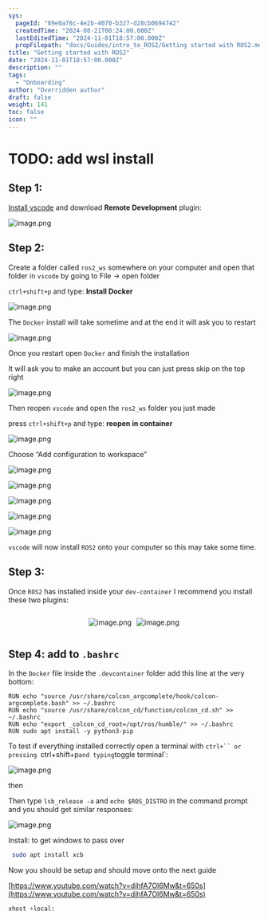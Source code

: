 ```yaml
---
sys:
  pageId: "89e0a78c-4e2b-4070-b327-d28cb0694742"
  createdTime: "2024-08-21T00:24:00.000Z"
  lastEditedTime: "2024-11-01T18:57:00.000Z"
  propFilepath: "docs/Guides/intro_to_ROS2/Getting started with ROS2.md"
title: "Getting started with ROS2"
date: "2024-11-01T18:57:00.000Z"
description: ""
tags:
  - "Onboarding"
author: "Overridden author"
draft: false
weight: 141
toc: false
icon: ""
---
```


# TODO: add wsl install

## Step 1:

[Install vscode](https://code.visualstudio.com/download) and download **Remote Development** plugin:

![image.png](https://prod-files-secure.s3.us-west-2.amazonaws.com/d518164a-d88e-44d1-a4ee-3adb3bd8bce0/efb52993-1881-4a40-b95e-6f020334f022/image.png?X-Amz-Algorithm=AWS4-HMAC-SHA256&X-Amz-Content-Sha256=UNSIGNED-PAYLOAD&X-Amz-Credential=ASIAZI2LB46637N5TS7W%2F20250404%2Fus-west-2%2Fs3%2Faws4_request&X-Amz-Date=20250404T200912Z&X-Amz-Expires=3600&X-Amz-Security-Token=IQoJb3JpZ2luX2VjEKT%2F%2F%2F%2F%2F%2F%2F%2F%2F%2FwEaCXVzLXdlc3QtMiJHMEUCIHmYoy56ht16cOEwKQrwv9BVh%2FqzKARxe87KEZRQPMBOAiEAuyuB407Kz76oyHIJRSELQ1ZqJbl1iiJzmv3zQ6BMB0Eq%2FwMIHRAAGgw2Mzc0MjMxODM4MDUiDHHM2A0vKmCleE9OIyrcA%2BQ%2B4%2BHSJwCFXVNs14cfC%2B4cdS4cWzrlGVGRaeBP%2FIqEhv%2Fk4zRp369L9jGf0KJJIW5coz7gQlztJFRYDfF0arGCgt3rNBKy4WjBxcFXBYBZPZjFK6KOr1YAREBND15r%2BtaLyaKLDLFEwLlS5kB%2B5OTc1BU%2FnXCQCQZnqjiGR9YRGTErbFE0HmVmbw0Fz9e0hTpbvpnXK5ItrFf81DuvIpy7yMz1uoAbulWklOcEXl70uy1OAPNhzhGjg%2BI%2Fhq%2FcASfNi3o9GjnNZaSy0T%2B5XAjGO9ZFS8KRVxkBJts1sQo3ccrl7BVXYljDMGWgg59brgNoJDDfZXHWHtvMlaK%2FVtJ1gF9B68AgtNwb72D%2FyprNLUC6q4Z8pNnsDuIBQITsMOLWxJF93mc8fNX5pFfLOsD8FoGosPnxwhwVsoU707xJvXfGRt5ZawQTHzt%2F73nEIitE8BxkK0FDHtCLaVHemNOUYoP9wcuYaAQc8mDKR9x27AXqbt4knQg1JkbjW2PaerABDLFpxA0%2FUZVcNEkE9XZ17%2BpnINERhPpNWhCOqF0wb23W6vebJxj0Z3lzw8Llu8KvKES3eU50jvlMSgsBLs0t3dcV7%2FtJyJ1rhNwFNMuMuzIKhH%2Bv6IoS1Zr1MM3twL8GOqUB4A20poVDgXzfgJeBXHe1YNqPdrq6B06vq75JPakArF2n8s%2FDoaVefogu8QXr%2Bzx5YyHPTcXL6jo1dMpDGT9rWXq1tVAF9XJRDe9cWGhlYn8G7U8EoXCfr7VYYF8GM6qDbMts0YkhlOTlBShpRV3VfWj%2FaoD9RQqSiVk7%2F4KScmT8doSQFoJJSFhR7IQTpIWivnzTOM4%2BSmf1dm7D9EqAizRdnrvM&X-Amz-Signature=8b64d4cec9af5dda71ea5b1f2a00c27324cc837cfeaa1b21661c2d9a72dab59b&X-Amz-SignedHeaders=host&x-id=GetObject)

## Step 2:

Create a folder called `ros2_ws` somewhere on your computer and open that folder in `vscode` by going to File → open folder 

`ctrl+shift+p` and type: **Install Docker**

![image.png](https://prod-files-secure.s3.us-west-2.amazonaws.com/d518164a-d88e-44d1-a4ee-3adb3bd8bce0/2269dc0e-1cd5-47ff-bceb-c04ad9b2eab0/image.png?X-Amz-Algorithm=AWS4-HMAC-SHA256&X-Amz-Content-Sha256=UNSIGNED-PAYLOAD&X-Amz-Credential=ASIAZI2LB46637N5TS7W%2F20250404%2Fus-west-2%2Fs3%2Faws4_request&X-Amz-Date=20250404T200912Z&X-Amz-Expires=3600&X-Amz-Security-Token=IQoJb3JpZ2luX2VjEKT%2F%2F%2F%2F%2F%2F%2F%2F%2F%2FwEaCXVzLXdlc3QtMiJHMEUCIHmYoy56ht16cOEwKQrwv9BVh%2FqzKARxe87KEZRQPMBOAiEAuyuB407Kz76oyHIJRSELQ1ZqJbl1iiJzmv3zQ6BMB0Eq%2FwMIHRAAGgw2Mzc0MjMxODM4MDUiDHHM2A0vKmCleE9OIyrcA%2BQ%2B4%2BHSJwCFXVNs14cfC%2B4cdS4cWzrlGVGRaeBP%2FIqEhv%2Fk4zRp369L9jGf0KJJIW5coz7gQlztJFRYDfF0arGCgt3rNBKy4WjBxcFXBYBZPZjFK6KOr1YAREBND15r%2BtaLyaKLDLFEwLlS5kB%2B5OTc1BU%2FnXCQCQZnqjiGR9YRGTErbFE0HmVmbw0Fz9e0hTpbvpnXK5ItrFf81DuvIpy7yMz1uoAbulWklOcEXl70uy1OAPNhzhGjg%2BI%2Fhq%2FcASfNi3o9GjnNZaSy0T%2B5XAjGO9ZFS8KRVxkBJts1sQo3ccrl7BVXYljDMGWgg59brgNoJDDfZXHWHtvMlaK%2FVtJ1gF9B68AgtNwb72D%2FyprNLUC6q4Z8pNnsDuIBQITsMOLWxJF93mc8fNX5pFfLOsD8FoGosPnxwhwVsoU707xJvXfGRt5ZawQTHzt%2F73nEIitE8BxkK0FDHtCLaVHemNOUYoP9wcuYaAQc8mDKR9x27AXqbt4knQg1JkbjW2PaerABDLFpxA0%2FUZVcNEkE9XZ17%2BpnINERhPpNWhCOqF0wb23W6vebJxj0Z3lzw8Llu8KvKES3eU50jvlMSgsBLs0t3dcV7%2FtJyJ1rhNwFNMuMuzIKhH%2Bv6IoS1Zr1MM3twL8GOqUB4A20poVDgXzfgJeBXHe1YNqPdrq6B06vq75JPakArF2n8s%2FDoaVefogu8QXr%2Bzx5YyHPTcXL6jo1dMpDGT9rWXq1tVAF9XJRDe9cWGhlYn8G7U8EoXCfr7VYYF8GM6qDbMts0YkhlOTlBShpRV3VfWj%2FaoD9RQqSiVk7%2F4KScmT8doSQFoJJSFhR7IQTpIWivnzTOM4%2BSmf1dm7D9EqAizRdnrvM&X-Amz-Signature=3497585fa87a5ead40b035b3e39defe3af0402d7e469731fbc7ab55ef82d2f8f&X-Amz-SignedHeaders=host&x-id=GetObject)

The `Docker` install will take sometime and at the end it will ask you to restart

![image.png](https://prod-files-secure.s3.us-west-2.amazonaws.com/d518164a-d88e-44d1-a4ee-3adb3bd8bce0/ed233f78-be33-4b1f-b89c-9c346c0e961e/image.png?X-Amz-Algorithm=AWS4-HMAC-SHA256&X-Amz-Content-Sha256=UNSIGNED-PAYLOAD&X-Amz-Credential=ASIAZI2LB46637N5TS7W%2F20250404%2Fus-west-2%2Fs3%2Faws4_request&X-Amz-Date=20250404T200912Z&X-Amz-Expires=3600&X-Amz-Security-Token=IQoJb3JpZ2luX2VjEKT%2F%2F%2F%2F%2F%2F%2F%2F%2F%2FwEaCXVzLXdlc3QtMiJHMEUCIHmYoy56ht16cOEwKQrwv9BVh%2FqzKARxe87KEZRQPMBOAiEAuyuB407Kz76oyHIJRSELQ1ZqJbl1iiJzmv3zQ6BMB0Eq%2FwMIHRAAGgw2Mzc0MjMxODM4MDUiDHHM2A0vKmCleE9OIyrcA%2BQ%2B4%2BHSJwCFXVNs14cfC%2B4cdS4cWzrlGVGRaeBP%2FIqEhv%2Fk4zRp369L9jGf0KJJIW5coz7gQlztJFRYDfF0arGCgt3rNBKy4WjBxcFXBYBZPZjFK6KOr1YAREBND15r%2BtaLyaKLDLFEwLlS5kB%2B5OTc1BU%2FnXCQCQZnqjiGR9YRGTErbFE0HmVmbw0Fz9e0hTpbvpnXK5ItrFf81DuvIpy7yMz1uoAbulWklOcEXl70uy1OAPNhzhGjg%2BI%2Fhq%2FcASfNi3o9GjnNZaSy0T%2B5XAjGO9ZFS8KRVxkBJts1sQo3ccrl7BVXYljDMGWgg59brgNoJDDfZXHWHtvMlaK%2FVtJ1gF9B68AgtNwb72D%2FyprNLUC6q4Z8pNnsDuIBQITsMOLWxJF93mc8fNX5pFfLOsD8FoGosPnxwhwVsoU707xJvXfGRt5ZawQTHzt%2F73nEIitE8BxkK0FDHtCLaVHemNOUYoP9wcuYaAQc8mDKR9x27AXqbt4knQg1JkbjW2PaerABDLFpxA0%2FUZVcNEkE9XZ17%2BpnINERhPpNWhCOqF0wb23W6vebJxj0Z3lzw8Llu8KvKES3eU50jvlMSgsBLs0t3dcV7%2FtJyJ1rhNwFNMuMuzIKhH%2Bv6IoS1Zr1MM3twL8GOqUB4A20poVDgXzfgJeBXHe1YNqPdrq6B06vq75JPakArF2n8s%2FDoaVefogu8QXr%2Bzx5YyHPTcXL6jo1dMpDGT9rWXq1tVAF9XJRDe9cWGhlYn8G7U8EoXCfr7VYYF8GM6qDbMts0YkhlOTlBShpRV3VfWj%2FaoD9RQqSiVk7%2F4KScmT8doSQFoJJSFhR7IQTpIWivnzTOM4%2BSmf1dm7D9EqAizRdnrvM&X-Amz-Signature=3c39de500678aba07a6a1a5162cc9cc57bd43288bdaf4dbd5e5d8a6502921fa7&X-Amz-SignedHeaders=host&x-id=GetObject)

Once you restart open `Docker` and finish the installation

It will ask you to make an account but you can just press skip on the top right

![image.png](https://prod-files-secure.s3.us-west-2.amazonaws.com/d518164a-d88e-44d1-a4ee-3adb3bd8bce0/21010ad9-1659-4fd9-9f59-9932a09b2a3d/image.png?X-Amz-Algorithm=AWS4-HMAC-SHA256&X-Amz-Content-Sha256=UNSIGNED-PAYLOAD&X-Amz-Credential=ASIAZI2LB46637N5TS7W%2F20250404%2Fus-west-2%2Fs3%2Faws4_request&X-Amz-Date=20250404T200912Z&X-Amz-Expires=3600&X-Amz-Security-Token=IQoJb3JpZ2luX2VjEKT%2F%2F%2F%2F%2F%2F%2F%2F%2F%2FwEaCXVzLXdlc3QtMiJHMEUCIHmYoy56ht16cOEwKQrwv9BVh%2FqzKARxe87KEZRQPMBOAiEAuyuB407Kz76oyHIJRSELQ1ZqJbl1iiJzmv3zQ6BMB0Eq%2FwMIHRAAGgw2Mzc0MjMxODM4MDUiDHHM2A0vKmCleE9OIyrcA%2BQ%2B4%2BHSJwCFXVNs14cfC%2B4cdS4cWzrlGVGRaeBP%2FIqEhv%2Fk4zRp369L9jGf0KJJIW5coz7gQlztJFRYDfF0arGCgt3rNBKy4WjBxcFXBYBZPZjFK6KOr1YAREBND15r%2BtaLyaKLDLFEwLlS5kB%2B5OTc1BU%2FnXCQCQZnqjiGR9YRGTErbFE0HmVmbw0Fz9e0hTpbvpnXK5ItrFf81DuvIpy7yMz1uoAbulWklOcEXl70uy1OAPNhzhGjg%2BI%2Fhq%2FcASfNi3o9GjnNZaSy0T%2B5XAjGO9ZFS8KRVxkBJts1sQo3ccrl7BVXYljDMGWgg59brgNoJDDfZXHWHtvMlaK%2FVtJ1gF9B68AgtNwb72D%2FyprNLUC6q4Z8pNnsDuIBQITsMOLWxJF93mc8fNX5pFfLOsD8FoGosPnxwhwVsoU707xJvXfGRt5ZawQTHzt%2F73nEIitE8BxkK0FDHtCLaVHemNOUYoP9wcuYaAQc8mDKR9x27AXqbt4knQg1JkbjW2PaerABDLFpxA0%2FUZVcNEkE9XZ17%2BpnINERhPpNWhCOqF0wb23W6vebJxj0Z3lzw8Llu8KvKES3eU50jvlMSgsBLs0t3dcV7%2FtJyJ1rhNwFNMuMuzIKhH%2Bv6IoS1Zr1MM3twL8GOqUB4A20poVDgXzfgJeBXHe1YNqPdrq6B06vq75JPakArF2n8s%2FDoaVefogu8QXr%2Bzx5YyHPTcXL6jo1dMpDGT9rWXq1tVAF9XJRDe9cWGhlYn8G7U8EoXCfr7VYYF8GM6qDbMts0YkhlOTlBShpRV3VfWj%2FaoD9RQqSiVk7%2F4KScmT8doSQFoJJSFhR7IQTpIWivnzTOM4%2BSmf1dm7D9EqAizRdnrvM&X-Amz-Signature=703f398c867dbb671e571a940001e5db1e5c3f795307f0e2ed644ee2c22b0343&X-Amz-SignedHeaders=host&x-id=GetObject)

Then reopen `vscode` and open the `ros2_ws` folder you just made

press `ctrl+shift+p` and type: **reopen in container**

![image.png](https://prod-files-secure.s3.us-west-2.amazonaws.com/d518164a-d88e-44d1-a4ee-3adb3bd8bce0/4e93b8c2-41ad-488c-8095-c74205196118/image.png?X-Amz-Algorithm=AWS4-HMAC-SHA256&X-Amz-Content-Sha256=UNSIGNED-PAYLOAD&X-Amz-Credential=ASIAZI2LB46637N5TS7W%2F20250404%2Fus-west-2%2Fs3%2Faws4_request&X-Amz-Date=20250404T200912Z&X-Amz-Expires=3600&X-Amz-Security-Token=IQoJb3JpZ2luX2VjEKT%2F%2F%2F%2F%2F%2F%2F%2F%2F%2FwEaCXVzLXdlc3QtMiJHMEUCIHmYoy56ht16cOEwKQrwv9BVh%2FqzKARxe87KEZRQPMBOAiEAuyuB407Kz76oyHIJRSELQ1ZqJbl1iiJzmv3zQ6BMB0Eq%2FwMIHRAAGgw2Mzc0MjMxODM4MDUiDHHM2A0vKmCleE9OIyrcA%2BQ%2B4%2BHSJwCFXVNs14cfC%2B4cdS4cWzrlGVGRaeBP%2FIqEhv%2Fk4zRp369L9jGf0KJJIW5coz7gQlztJFRYDfF0arGCgt3rNBKy4WjBxcFXBYBZPZjFK6KOr1YAREBND15r%2BtaLyaKLDLFEwLlS5kB%2B5OTc1BU%2FnXCQCQZnqjiGR9YRGTErbFE0HmVmbw0Fz9e0hTpbvpnXK5ItrFf81DuvIpy7yMz1uoAbulWklOcEXl70uy1OAPNhzhGjg%2BI%2Fhq%2FcASfNi3o9GjnNZaSy0T%2B5XAjGO9ZFS8KRVxkBJts1sQo3ccrl7BVXYljDMGWgg59brgNoJDDfZXHWHtvMlaK%2FVtJ1gF9B68AgtNwb72D%2FyprNLUC6q4Z8pNnsDuIBQITsMOLWxJF93mc8fNX5pFfLOsD8FoGosPnxwhwVsoU707xJvXfGRt5ZawQTHzt%2F73nEIitE8BxkK0FDHtCLaVHemNOUYoP9wcuYaAQc8mDKR9x27AXqbt4knQg1JkbjW2PaerABDLFpxA0%2FUZVcNEkE9XZ17%2BpnINERhPpNWhCOqF0wb23W6vebJxj0Z3lzw8Llu8KvKES3eU50jvlMSgsBLs0t3dcV7%2FtJyJ1rhNwFNMuMuzIKhH%2Bv6IoS1Zr1MM3twL8GOqUB4A20poVDgXzfgJeBXHe1YNqPdrq6B06vq75JPakArF2n8s%2FDoaVefogu8QXr%2Bzx5YyHPTcXL6jo1dMpDGT9rWXq1tVAF9XJRDe9cWGhlYn8G7U8EoXCfr7VYYF8GM6qDbMts0YkhlOTlBShpRV3VfWj%2FaoD9RQqSiVk7%2F4KScmT8doSQFoJJSFhR7IQTpIWivnzTOM4%2BSmf1dm7D9EqAizRdnrvM&X-Amz-Signature=42be82f25bd16450bf19139a8fe6fc3e4167e54d67f89f7847d766beb37d6f26&X-Amz-SignedHeaders=host&x-id=GetObject)

Choose “Add configuration to workspace”

![image.png](https://prod-files-secure.s3.us-west-2.amazonaws.com/d518164a-d88e-44d1-a4ee-3adb3bd8bce0/9560b282-5060-4989-ba37-97e7b2c22476/image.png?X-Amz-Algorithm=AWS4-HMAC-SHA256&X-Amz-Content-Sha256=UNSIGNED-PAYLOAD&X-Amz-Credential=ASIAZI2LB46637N5TS7W%2F20250404%2Fus-west-2%2Fs3%2Faws4_request&X-Amz-Date=20250404T200912Z&X-Amz-Expires=3600&X-Amz-Security-Token=IQoJb3JpZ2luX2VjEKT%2F%2F%2F%2F%2F%2F%2F%2F%2F%2FwEaCXVzLXdlc3QtMiJHMEUCIHmYoy56ht16cOEwKQrwv9BVh%2FqzKARxe87KEZRQPMBOAiEAuyuB407Kz76oyHIJRSELQ1ZqJbl1iiJzmv3zQ6BMB0Eq%2FwMIHRAAGgw2Mzc0MjMxODM4MDUiDHHM2A0vKmCleE9OIyrcA%2BQ%2B4%2BHSJwCFXVNs14cfC%2B4cdS4cWzrlGVGRaeBP%2FIqEhv%2Fk4zRp369L9jGf0KJJIW5coz7gQlztJFRYDfF0arGCgt3rNBKy4WjBxcFXBYBZPZjFK6KOr1YAREBND15r%2BtaLyaKLDLFEwLlS5kB%2B5OTc1BU%2FnXCQCQZnqjiGR9YRGTErbFE0HmVmbw0Fz9e0hTpbvpnXK5ItrFf81DuvIpy7yMz1uoAbulWklOcEXl70uy1OAPNhzhGjg%2BI%2Fhq%2FcASfNi3o9GjnNZaSy0T%2B5XAjGO9ZFS8KRVxkBJts1sQo3ccrl7BVXYljDMGWgg59brgNoJDDfZXHWHtvMlaK%2FVtJ1gF9B68AgtNwb72D%2FyprNLUC6q4Z8pNnsDuIBQITsMOLWxJF93mc8fNX5pFfLOsD8FoGosPnxwhwVsoU707xJvXfGRt5ZawQTHzt%2F73nEIitE8BxkK0FDHtCLaVHemNOUYoP9wcuYaAQc8mDKR9x27AXqbt4knQg1JkbjW2PaerABDLFpxA0%2FUZVcNEkE9XZ17%2BpnINERhPpNWhCOqF0wb23W6vebJxj0Z3lzw8Llu8KvKES3eU50jvlMSgsBLs0t3dcV7%2FtJyJ1rhNwFNMuMuzIKhH%2Bv6IoS1Zr1MM3twL8GOqUB4A20poVDgXzfgJeBXHe1YNqPdrq6B06vq75JPakArF2n8s%2FDoaVefogu8QXr%2Bzx5YyHPTcXL6jo1dMpDGT9rWXq1tVAF9XJRDe9cWGhlYn8G7U8EoXCfr7VYYF8GM6qDbMts0YkhlOTlBShpRV3VfWj%2FaoD9RQqSiVk7%2F4KScmT8doSQFoJJSFhR7IQTpIWivnzTOM4%2BSmf1dm7D9EqAizRdnrvM&X-Amz-Signature=4deff7f4f9c4298f75adc1f9abaeac41af81851adf4792285168b2ea878048b0&X-Amz-SignedHeaders=host&x-id=GetObject)

![image.png](https://prod-files-secure.s3.us-west-2.amazonaws.com/d518164a-d88e-44d1-a4ee-3adb3bd8bce0/2ee63f81-886b-48e8-a553-dc6e5eac99e4/image.png?X-Amz-Algorithm=AWS4-HMAC-SHA256&X-Amz-Content-Sha256=UNSIGNED-PAYLOAD&X-Amz-Credential=ASIAZI2LB46637N5TS7W%2F20250404%2Fus-west-2%2Fs3%2Faws4_request&X-Amz-Date=20250404T200912Z&X-Amz-Expires=3600&X-Amz-Security-Token=IQoJb3JpZ2luX2VjEKT%2F%2F%2F%2F%2F%2F%2F%2F%2F%2FwEaCXVzLXdlc3QtMiJHMEUCIHmYoy56ht16cOEwKQrwv9BVh%2FqzKARxe87KEZRQPMBOAiEAuyuB407Kz76oyHIJRSELQ1ZqJbl1iiJzmv3zQ6BMB0Eq%2FwMIHRAAGgw2Mzc0MjMxODM4MDUiDHHM2A0vKmCleE9OIyrcA%2BQ%2B4%2BHSJwCFXVNs14cfC%2B4cdS4cWzrlGVGRaeBP%2FIqEhv%2Fk4zRp369L9jGf0KJJIW5coz7gQlztJFRYDfF0arGCgt3rNBKy4WjBxcFXBYBZPZjFK6KOr1YAREBND15r%2BtaLyaKLDLFEwLlS5kB%2B5OTc1BU%2FnXCQCQZnqjiGR9YRGTErbFE0HmVmbw0Fz9e0hTpbvpnXK5ItrFf81DuvIpy7yMz1uoAbulWklOcEXl70uy1OAPNhzhGjg%2BI%2Fhq%2FcASfNi3o9GjnNZaSy0T%2B5XAjGO9ZFS8KRVxkBJts1sQo3ccrl7BVXYljDMGWgg59brgNoJDDfZXHWHtvMlaK%2FVtJ1gF9B68AgtNwb72D%2FyprNLUC6q4Z8pNnsDuIBQITsMOLWxJF93mc8fNX5pFfLOsD8FoGosPnxwhwVsoU707xJvXfGRt5ZawQTHzt%2F73nEIitE8BxkK0FDHtCLaVHemNOUYoP9wcuYaAQc8mDKR9x27AXqbt4knQg1JkbjW2PaerABDLFpxA0%2FUZVcNEkE9XZ17%2BpnINERhPpNWhCOqF0wb23W6vebJxj0Z3lzw8Llu8KvKES3eU50jvlMSgsBLs0t3dcV7%2FtJyJ1rhNwFNMuMuzIKhH%2Bv6IoS1Zr1MM3twL8GOqUB4A20poVDgXzfgJeBXHe1YNqPdrq6B06vq75JPakArF2n8s%2FDoaVefogu8QXr%2Bzx5YyHPTcXL6jo1dMpDGT9rWXq1tVAF9XJRDe9cWGhlYn8G7U8EoXCfr7VYYF8GM6qDbMts0YkhlOTlBShpRV3VfWj%2FaoD9RQqSiVk7%2F4KScmT8doSQFoJJSFhR7IQTpIWivnzTOM4%2BSmf1dm7D9EqAizRdnrvM&X-Amz-Signature=f0f49f423462461ad3a7b2b2110453923f474b6131017ceaf2347628d6a41d74&X-Amz-SignedHeaders=host&x-id=GetObject)

![image.png](https://prod-files-secure.s3.us-west-2.amazonaws.com/d518164a-d88e-44d1-a4ee-3adb3bd8bce0/ae1580b2-b048-407e-aed9-b584224a7a04/image.png?X-Amz-Algorithm=AWS4-HMAC-SHA256&X-Amz-Content-Sha256=UNSIGNED-PAYLOAD&X-Amz-Credential=ASIAZI2LB46637N5TS7W%2F20250404%2Fus-west-2%2Fs3%2Faws4_request&X-Amz-Date=20250404T200912Z&X-Amz-Expires=3600&X-Amz-Security-Token=IQoJb3JpZ2luX2VjEKT%2F%2F%2F%2F%2F%2F%2F%2F%2F%2FwEaCXVzLXdlc3QtMiJHMEUCIHmYoy56ht16cOEwKQrwv9BVh%2FqzKARxe87KEZRQPMBOAiEAuyuB407Kz76oyHIJRSELQ1ZqJbl1iiJzmv3zQ6BMB0Eq%2FwMIHRAAGgw2Mzc0MjMxODM4MDUiDHHM2A0vKmCleE9OIyrcA%2BQ%2B4%2BHSJwCFXVNs14cfC%2B4cdS4cWzrlGVGRaeBP%2FIqEhv%2Fk4zRp369L9jGf0KJJIW5coz7gQlztJFRYDfF0arGCgt3rNBKy4WjBxcFXBYBZPZjFK6KOr1YAREBND15r%2BtaLyaKLDLFEwLlS5kB%2B5OTc1BU%2FnXCQCQZnqjiGR9YRGTErbFE0HmVmbw0Fz9e0hTpbvpnXK5ItrFf81DuvIpy7yMz1uoAbulWklOcEXl70uy1OAPNhzhGjg%2BI%2Fhq%2FcASfNi3o9GjnNZaSy0T%2B5XAjGO9ZFS8KRVxkBJts1sQo3ccrl7BVXYljDMGWgg59brgNoJDDfZXHWHtvMlaK%2FVtJ1gF9B68AgtNwb72D%2FyprNLUC6q4Z8pNnsDuIBQITsMOLWxJF93mc8fNX5pFfLOsD8FoGosPnxwhwVsoU707xJvXfGRt5ZawQTHzt%2F73nEIitE8BxkK0FDHtCLaVHemNOUYoP9wcuYaAQc8mDKR9x27AXqbt4knQg1JkbjW2PaerABDLFpxA0%2FUZVcNEkE9XZ17%2BpnINERhPpNWhCOqF0wb23W6vebJxj0Z3lzw8Llu8KvKES3eU50jvlMSgsBLs0t3dcV7%2FtJyJ1rhNwFNMuMuzIKhH%2Bv6IoS1Zr1MM3twL8GOqUB4A20poVDgXzfgJeBXHe1YNqPdrq6B06vq75JPakArF2n8s%2FDoaVefogu8QXr%2Bzx5YyHPTcXL6jo1dMpDGT9rWXq1tVAF9XJRDe9cWGhlYn8G7U8EoXCfr7VYYF8GM6qDbMts0YkhlOTlBShpRV3VfWj%2FaoD9RQqSiVk7%2F4KScmT8doSQFoJJSFhR7IQTpIWivnzTOM4%2BSmf1dm7D9EqAizRdnrvM&X-Amz-Signature=49d6194820449acef7775eb153c7504ffcad30a0bcd58a8763248c1f404d926d&X-Amz-SignedHeaders=host&x-id=GetObject)

![image.png](https://prod-files-secure.s3.us-west-2.amazonaws.com/d518164a-d88e-44d1-a4ee-3adb3bd8bce0/53255b28-f75e-430f-b9e3-c0ac8577e42b/image.png?X-Amz-Algorithm=AWS4-HMAC-SHA256&X-Amz-Content-Sha256=UNSIGNED-PAYLOAD&X-Amz-Credential=ASIAZI2LB46637N5TS7W%2F20250404%2Fus-west-2%2Fs3%2Faws4_request&X-Amz-Date=20250404T200912Z&X-Amz-Expires=3600&X-Amz-Security-Token=IQoJb3JpZ2luX2VjEKT%2F%2F%2F%2F%2F%2F%2F%2F%2F%2FwEaCXVzLXdlc3QtMiJHMEUCIHmYoy56ht16cOEwKQrwv9BVh%2FqzKARxe87KEZRQPMBOAiEAuyuB407Kz76oyHIJRSELQ1ZqJbl1iiJzmv3zQ6BMB0Eq%2FwMIHRAAGgw2Mzc0MjMxODM4MDUiDHHM2A0vKmCleE9OIyrcA%2BQ%2B4%2BHSJwCFXVNs14cfC%2B4cdS4cWzrlGVGRaeBP%2FIqEhv%2Fk4zRp369L9jGf0KJJIW5coz7gQlztJFRYDfF0arGCgt3rNBKy4WjBxcFXBYBZPZjFK6KOr1YAREBND15r%2BtaLyaKLDLFEwLlS5kB%2B5OTc1BU%2FnXCQCQZnqjiGR9YRGTErbFE0HmVmbw0Fz9e0hTpbvpnXK5ItrFf81DuvIpy7yMz1uoAbulWklOcEXl70uy1OAPNhzhGjg%2BI%2Fhq%2FcASfNi3o9GjnNZaSy0T%2B5XAjGO9ZFS8KRVxkBJts1sQo3ccrl7BVXYljDMGWgg59brgNoJDDfZXHWHtvMlaK%2FVtJ1gF9B68AgtNwb72D%2FyprNLUC6q4Z8pNnsDuIBQITsMOLWxJF93mc8fNX5pFfLOsD8FoGosPnxwhwVsoU707xJvXfGRt5ZawQTHzt%2F73nEIitE8BxkK0FDHtCLaVHemNOUYoP9wcuYaAQc8mDKR9x27AXqbt4knQg1JkbjW2PaerABDLFpxA0%2FUZVcNEkE9XZ17%2BpnINERhPpNWhCOqF0wb23W6vebJxj0Z3lzw8Llu8KvKES3eU50jvlMSgsBLs0t3dcV7%2FtJyJ1rhNwFNMuMuzIKhH%2Bv6IoS1Zr1MM3twL8GOqUB4A20poVDgXzfgJeBXHe1YNqPdrq6B06vq75JPakArF2n8s%2FDoaVefogu8QXr%2Bzx5YyHPTcXL6jo1dMpDGT9rWXq1tVAF9XJRDe9cWGhlYn8G7U8EoXCfr7VYYF8GM6qDbMts0YkhlOTlBShpRV3VfWj%2FaoD9RQqSiVk7%2F4KScmT8doSQFoJJSFhR7IQTpIWivnzTOM4%2BSmf1dm7D9EqAizRdnrvM&X-Amz-Signature=8b7402a81298443ef0f9877fd0631475f6e6b9b8f14d65b4fd9e08d6a1a31e6b&X-Amz-SignedHeaders=host&x-id=GetObject)

![image.png](https://prod-files-secure.s3.us-west-2.amazonaws.com/d518164a-d88e-44d1-a4ee-3adb3bd8bce0/7c562767-5af9-4ffb-97d1-327bcdf4ee00/image.png?X-Amz-Algorithm=AWS4-HMAC-SHA256&X-Amz-Content-Sha256=UNSIGNED-PAYLOAD&X-Amz-Credential=ASIAZI2LB46637N5TS7W%2F20250404%2Fus-west-2%2Fs3%2Faws4_request&X-Amz-Date=20250404T200912Z&X-Amz-Expires=3600&X-Amz-Security-Token=IQoJb3JpZ2luX2VjEKT%2F%2F%2F%2F%2F%2F%2F%2F%2F%2FwEaCXVzLXdlc3QtMiJHMEUCIHmYoy56ht16cOEwKQrwv9BVh%2FqzKARxe87KEZRQPMBOAiEAuyuB407Kz76oyHIJRSELQ1ZqJbl1iiJzmv3zQ6BMB0Eq%2FwMIHRAAGgw2Mzc0MjMxODM4MDUiDHHM2A0vKmCleE9OIyrcA%2BQ%2B4%2BHSJwCFXVNs14cfC%2B4cdS4cWzrlGVGRaeBP%2FIqEhv%2Fk4zRp369L9jGf0KJJIW5coz7gQlztJFRYDfF0arGCgt3rNBKy4WjBxcFXBYBZPZjFK6KOr1YAREBND15r%2BtaLyaKLDLFEwLlS5kB%2B5OTc1BU%2FnXCQCQZnqjiGR9YRGTErbFE0HmVmbw0Fz9e0hTpbvpnXK5ItrFf81DuvIpy7yMz1uoAbulWklOcEXl70uy1OAPNhzhGjg%2BI%2Fhq%2FcASfNi3o9GjnNZaSy0T%2B5XAjGO9ZFS8KRVxkBJts1sQo3ccrl7BVXYljDMGWgg59brgNoJDDfZXHWHtvMlaK%2FVtJ1gF9B68AgtNwb72D%2FyprNLUC6q4Z8pNnsDuIBQITsMOLWxJF93mc8fNX5pFfLOsD8FoGosPnxwhwVsoU707xJvXfGRt5ZawQTHzt%2F73nEIitE8BxkK0FDHtCLaVHemNOUYoP9wcuYaAQc8mDKR9x27AXqbt4knQg1JkbjW2PaerABDLFpxA0%2FUZVcNEkE9XZ17%2BpnINERhPpNWhCOqF0wb23W6vebJxj0Z3lzw8Llu8KvKES3eU50jvlMSgsBLs0t3dcV7%2FtJyJ1rhNwFNMuMuzIKhH%2Bv6IoS1Zr1MM3twL8GOqUB4A20poVDgXzfgJeBXHe1YNqPdrq6B06vq75JPakArF2n8s%2FDoaVefogu8QXr%2Bzx5YyHPTcXL6jo1dMpDGT9rWXq1tVAF9XJRDe9cWGhlYn8G7U8EoXCfr7VYYF8GM6qDbMts0YkhlOTlBShpRV3VfWj%2FaoD9RQqSiVk7%2F4KScmT8doSQFoJJSFhR7IQTpIWivnzTOM4%2BSmf1dm7D9EqAizRdnrvM&X-Amz-Signature=eb3df646a85597ba1ea8f801f35a94862eab95d856602e668c39b44c8a972877&X-Amz-SignedHeaders=host&x-id=GetObject)

`vscode` will now install `ROS2` onto your computer so this may take some time.

## Step 3:

Once `ROS2` has installed inside your `dev-container` I recommend you install these two plugins:

<div style="display: flex;flex-direction: row; column-gap:10px; max-width: 630px;justify-content: center;">
<div>

![image.png](https://prod-files-secure.s3.us-west-2.amazonaws.com/d518164a-d88e-44d1-a4ee-3adb3bd8bce0/3fc3d550-5a54-4ba1-ba6b-faa01cdb7369/image.png?X-Amz-Algorithm=AWS4-HMAC-SHA256&X-Amz-Content-Sha256=UNSIGNED-PAYLOAD&X-Amz-Credential=ASIAZI2LB466WTOHTMBV%2F20250404%2Fus-west-2%2Fs3%2Faws4_request&X-Amz-Date=20250404T200914Z&X-Amz-Expires=3600&X-Amz-Security-Token=IQoJb3JpZ2luX2VjEKT%2F%2F%2F%2F%2F%2F%2F%2F%2F%2FwEaCXVzLXdlc3QtMiJIMEYCIQDxbjiKOqI0u8Lg%2FWLW8VF2C8VGXVxQNyINZQG3vGQKGgIhAMM9GMnRzvEMSSSgWFqag479XAvgVUEYg9cYhiv14Y07Kv8DCB0QABoMNjM3NDIzMTgzODA1IgxLVkygCWFB2IJm%2F%2BEq3AO%2BgBCTFyOWZ2qUCd3cxaK9B%2BjTIqdTbLSc8Sl8Qq5ChIQas6Niu2g%2BOWbhkLce6zo4LL14mhNyspp0B%2BaDD5csQR1xI7rhBdCD8KCVJo1bGB5kbuDshkVjX6Q5LRSbVznjxa0KcmHGY9NEkSx5nGLWDJXiRZYEO50x6tomXce6G2nucsOkdUBQRteDUHndPtFc4zVknb%2BMzj21wuVrXkOL3JRpjmgp7XwlwsO0vilq7lvUlOdPpijHgOvYZOjRKw%2B83p0FHfGbLc5CJgRluNO4CRFUXfZDOZhmvQ%2Fx7m2LL4AkEFAJzUJDN%2BWFw3p8HSuE4IFswp4XIB659xHE%2FcmvbVWaQUswu6SvsrVSoKC3fHCY6HGDhgtwVlAriwwzyLKQFCi8992i8sKatFDPVixd8x0f2wwt%2Bu5MkwZPNLURZxQevDUBiYbckfRKyxoTqfvyoneIAVqSSz5IzIDlSoNKDI8NUH9OzijIZxuK7sluvZxduflMbT1321c%2BwdLhc7CBTfPs7VzUI0AqOSqXDf2fels8%2BlzzODDLYVmJkZ55pLJPBNOmZCr8nr5Fi%2FSMd%2BF4CyERrU%2B4tfy8bOAzmUQhi%2B3zktVLnUPc3cjVAol7GdOZ6oSCRf%2BVNS9CwjDh7cC%2FBjqkAR2GGvfhwG%2FSwtDwBI8cYZDiwZGVaTKx2xXlP0oMHA4%2BOOpyezIIOB6T43x5kNgWkksAVYANIbvphVH1x2R6ajSamjINqIP0POpRq%2FIxmhnEWvDFpmLs4FTb7pbDu%2BqJqiK6CpWixIytwO8MBipjNK7TFyd4Qe6M9SZLBZXU%2Bj%2FYPXlbUf2%2FySo4QXYBZ7qsBEqQV7tzD8UKR9WOLSWujOmUGqx9&X-Amz-Signature=c87e57e4c3752cbd2026685e294967001756bf630eed1b0886b0cefba3f8c31c&X-Amz-SignedHeaders=host&x-id=GetObject)

</div>
<div>

![image.png](https://prod-files-secure.s3.us-west-2.amazonaws.com/d518164a-d88e-44d1-a4ee-3adb3bd8bce0/d994cc66-13c2-4093-a5a3-f84cf4601a82/image.png?X-Amz-Algorithm=AWS4-HMAC-SHA256&X-Amz-Content-Sha256=UNSIGNED-PAYLOAD&X-Amz-Credential=ASIAZI2LB466YFQPK3EF%2F20250404%2Fus-west-2%2Fs3%2Faws4_request&X-Amz-Date=20250404T200914Z&X-Amz-Expires=3600&X-Amz-Security-Token=IQoJb3JpZ2luX2VjEKT%2F%2F%2F%2F%2F%2F%2F%2F%2F%2FwEaCXVzLXdlc3QtMiJHMEUCIQC%2FXVZgtCf6xR1%2FUIyV2hUGqz2txiV7xhfi%2Fut8I4YOqAIgHySNnKPkeDDwMC1pSXlwRnYgdJyiUqMHoRZV50KFnREq%2FwMIHRAAGgw2Mzc0MjMxODM4MDUiDAtmDkzmuik52FOtjyrcA9oWywvU6zm3%2FqT%2BcIJOEj2C0HeiqbWKqv6Skh3z3k%2F8HlP3p46S24pUzU2QCK5zSSnYfLlLkeLfy9x9%2Bdt8P68CAS3FqHPTQMVcJwSnBR7iARIw%2BEzGpEubHN6zrSvX6gfZB%2Fq8gUe9M2GWX2vMqejU2bgk1Lkq5nRbyHVF0dXWgcpmLF866Oi8uzn7OEYVMgTTf%2F8oTFTaPE1ST3wZ8WPZbDPMWKLyTTIHs8bDw9I%2FGgLCxg5Nnf%2BNNyZGVr%2BfMXZ73smH8UKZI4R4MeoB2mchkjKsvXv5PJ53SfsRdcidpfy3m7UyVHt0LXZ0M5Se9BSQqE8nzQUgXoejxZBbSd%2Bc7uJAmL8dF4G32WVzQBEiIBtpNBnQ%2BPR6UUQZ9tfjXB4gIs%2FyR8%2FP2kqAjcS7CrdHQkpfr2ajhMNUP6bIQDxy2YKh67pRoWimEj4DqrH45aKKtoMUhUfSgnHAZXv3AldTp0UXHMhZAoQxyIJgEF5gIp0lzbOi8VvpwW8qGTNE%2F%2FDxtyqdqOOjDs5hQQuSTfzOvmcWXXLqQWw6Gg62itZhdSJ%2Bap9pILuD0d%2FesTp5icpQUb5HIivQMjf7ORaYEQOM2Z7K312l%2F7B%2FbkVzbc9qC045GB1RrZJKnCukMIruwL8GOqUBmpHKK4HO7MaAa9%2FUuGBGLzrbHG91IQck5M%2BWTttbaaJsk%2FXCBj6ETOK173%2B147cup7wXsH014kmpUt9TYkHYQdgs1ljlWb4QjqTS%2Fq4Pfzc5OBhJAEq6l8lxiDOT7UNkpe1nRPc5IDf36a7NSbGTRx8%2BcHtb3O6ib1uG%2FtEdJfulU0liaHC%2FqE4%2FW0EGGfpFkZ%2BYVLGl6Ow2lI5iZ8Ydtmrbz%2FLJ&X-Amz-Signature=02e2964428943c0ac08a01d5a6fa4ee5655f5065cf7be77eed342e26fd98359a&X-Amz-SignedHeaders=host&x-id=GetObject)

</div>
</div>

## Step 4: add to `.bashrc`

In the `Docker` file inside the `.devcontainer` folder add this line at the very bottom: 

```docker
RUN echo "source /usr/share/colcon_argcomplete/hook/colcon-argcomplete.bash" >> ~/.bashrc
RUN echo "source /usr/share/colcon_cd/function/colcon_cd.sh" >> ~/.bashrc
RUN echo "export _colcon_cd_root=/opt/ros/humble/" >> ~/.bashrc
RUN sudo apt install -y python3-pip 
```

To test if everything installed correctly open a terminal with `ctrl+`` or pressing `ctrl+shift+p` and typing `toggle terminal`:

![image.png](https://prod-files-secure.s3.us-west-2.amazonaws.com/d518164a-d88e-44d1-a4ee-3adb3bd8bce0/6a4943d8-b04e-4c02-9a58-775f3384d1a5/image.png?X-Amz-Algorithm=AWS4-HMAC-SHA256&X-Amz-Content-Sha256=UNSIGNED-PAYLOAD&X-Amz-Credential=ASIAZI2LB46637N5TS7W%2F20250404%2Fus-west-2%2Fs3%2Faws4_request&X-Amz-Date=20250404T200912Z&X-Amz-Expires=3600&X-Amz-Security-Token=IQoJb3JpZ2luX2VjEKT%2F%2F%2F%2F%2F%2F%2F%2F%2F%2FwEaCXVzLXdlc3QtMiJHMEUCIHmYoy56ht16cOEwKQrwv9BVh%2FqzKARxe87KEZRQPMBOAiEAuyuB407Kz76oyHIJRSELQ1ZqJbl1iiJzmv3zQ6BMB0Eq%2FwMIHRAAGgw2Mzc0MjMxODM4MDUiDHHM2A0vKmCleE9OIyrcA%2BQ%2B4%2BHSJwCFXVNs14cfC%2B4cdS4cWzrlGVGRaeBP%2FIqEhv%2Fk4zRp369L9jGf0KJJIW5coz7gQlztJFRYDfF0arGCgt3rNBKy4WjBxcFXBYBZPZjFK6KOr1YAREBND15r%2BtaLyaKLDLFEwLlS5kB%2B5OTc1BU%2FnXCQCQZnqjiGR9YRGTErbFE0HmVmbw0Fz9e0hTpbvpnXK5ItrFf81DuvIpy7yMz1uoAbulWklOcEXl70uy1OAPNhzhGjg%2BI%2Fhq%2FcASfNi3o9GjnNZaSy0T%2B5XAjGO9ZFS8KRVxkBJts1sQo3ccrl7BVXYljDMGWgg59brgNoJDDfZXHWHtvMlaK%2FVtJ1gF9B68AgtNwb72D%2FyprNLUC6q4Z8pNnsDuIBQITsMOLWxJF93mc8fNX5pFfLOsD8FoGosPnxwhwVsoU707xJvXfGRt5ZawQTHzt%2F73nEIitE8BxkK0FDHtCLaVHemNOUYoP9wcuYaAQc8mDKR9x27AXqbt4knQg1JkbjW2PaerABDLFpxA0%2FUZVcNEkE9XZ17%2BpnINERhPpNWhCOqF0wb23W6vebJxj0Z3lzw8Llu8KvKES3eU50jvlMSgsBLs0t3dcV7%2FtJyJ1rhNwFNMuMuzIKhH%2Bv6IoS1Zr1MM3twL8GOqUB4A20poVDgXzfgJeBXHe1YNqPdrq6B06vq75JPakArF2n8s%2FDoaVefogu8QXr%2Bzx5YyHPTcXL6jo1dMpDGT9rWXq1tVAF9XJRDe9cWGhlYn8G7U8EoXCfr7VYYF8GM6qDbMts0YkhlOTlBShpRV3VfWj%2FaoD9RQqSiVk7%2F4KScmT8doSQFoJJSFhR7IQTpIWivnzTOM4%2BSmf1dm7D9EqAizRdnrvM&X-Amz-Signature=53e2c8f2674350b457b3634f368ffa79d1897b0bc5cda56450803c2a340d1005&X-Amz-SignedHeaders=host&x-id=GetObject)

then 

Then type `lsb_release -a` and `echo $ROS_DISTRO` in the command prompt and you should get similar responses:

![image.png](https://prod-files-secure.s3.us-west-2.amazonaws.com/d518164a-d88e-44d1-a4ee-3adb3bd8bce0/3e635dec-a805-4e85-8b9e-d000e5b71a4e/image.png?X-Amz-Algorithm=AWS4-HMAC-SHA256&X-Amz-Content-Sha256=UNSIGNED-PAYLOAD&X-Amz-Credential=ASIAZI2LB46637N5TS7W%2F20250404%2Fus-west-2%2Fs3%2Faws4_request&X-Amz-Date=20250404T200912Z&X-Amz-Expires=3600&X-Amz-Security-Token=IQoJb3JpZ2luX2VjEKT%2F%2F%2F%2F%2F%2F%2F%2F%2F%2FwEaCXVzLXdlc3QtMiJHMEUCIHmYoy56ht16cOEwKQrwv9BVh%2FqzKARxe87KEZRQPMBOAiEAuyuB407Kz76oyHIJRSELQ1ZqJbl1iiJzmv3zQ6BMB0Eq%2FwMIHRAAGgw2Mzc0MjMxODM4MDUiDHHM2A0vKmCleE9OIyrcA%2BQ%2B4%2BHSJwCFXVNs14cfC%2B4cdS4cWzrlGVGRaeBP%2FIqEhv%2Fk4zRp369L9jGf0KJJIW5coz7gQlztJFRYDfF0arGCgt3rNBKy4WjBxcFXBYBZPZjFK6KOr1YAREBND15r%2BtaLyaKLDLFEwLlS5kB%2B5OTc1BU%2FnXCQCQZnqjiGR9YRGTErbFE0HmVmbw0Fz9e0hTpbvpnXK5ItrFf81DuvIpy7yMz1uoAbulWklOcEXl70uy1OAPNhzhGjg%2BI%2Fhq%2FcASfNi3o9GjnNZaSy0T%2B5XAjGO9ZFS8KRVxkBJts1sQo3ccrl7BVXYljDMGWgg59brgNoJDDfZXHWHtvMlaK%2FVtJ1gF9B68AgtNwb72D%2FyprNLUC6q4Z8pNnsDuIBQITsMOLWxJF93mc8fNX5pFfLOsD8FoGosPnxwhwVsoU707xJvXfGRt5ZawQTHzt%2F73nEIitE8BxkK0FDHtCLaVHemNOUYoP9wcuYaAQc8mDKR9x27AXqbt4knQg1JkbjW2PaerABDLFpxA0%2FUZVcNEkE9XZ17%2BpnINERhPpNWhCOqF0wb23W6vebJxj0Z3lzw8Llu8KvKES3eU50jvlMSgsBLs0t3dcV7%2FtJyJ1rhNwFNMuMuzIKhH%2Bv6IoS1Zr1MM3twL8GOqUB4A20poVDgXzfgJeBXHe1YNqPdrq6B06vq75JPakArF2n8s%2FDoaVefogu8QXr%2Bzx5YyHPTcXL6jo1dMpDGT9rWXq1tVAF9XJRDe9cWGhlYn8G7U8EoXCfr7VYYF8GM6qDbMts0YkhlOTlBShpRV3VfWj%2FaoD9RQqSiVk7%2F4KScmT8doSQFoJJSFhR7IQTpIWivnzTOM4%2BSmf1dm7D9EqAizRdnrvM&X-Amz-Signature=c4383a77d1b7439cb6ebc54e0a8f90485f6d5b25cbd71151f00c29811aa07d97&X-Amz-SignedHeaders=host&x-id=GetObject)

Install:  to get windows to pass over

```bash
 sudo apt install xcb
```

Now you should be setup and should move onto the next guide 

[https://www.youtube.com/watch?v=dihfA7Ol6Mw&t=650s](https://www.youtube.com/watch?v=dihfA7Ol6Mw&t=650s)

```python
xhost +local:
```
